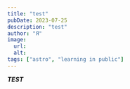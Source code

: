 ```yaml
---
title: "test"
pubDate: 2023-07-25
description: "test"
author: "Я"
image:
  url:
  alt:
tags: ["astro", "learning in public"]
---
```


**_TEST_**
